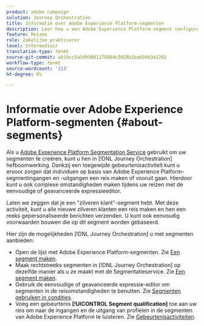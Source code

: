 ```yaml
---
product: adobe campaign
solution: Journey Orchestration
title: Informatie over Adobe Experience Platform-segmenten
description: Leer hoe u een Adobe Experience Platform-segment configureert
feature: Reizen
role: Zakelijke praktiserer
level: Intermediair
translation-type: tm+mt
source-git-commit: ab19cc5a3d998d1178984c5028b1ba650d3e1292
workflow-type: tm+mt
source-wordcount: '213'
ht-degree: 0%

---
```



# Informatie over Adobe Experience Platform-segmenten {#about-segments}

Als u [Adobe Experience Platform Segmentation Service](https://docs.adobe.com/content/help/en/experience-platform/segmentation/home.html) gebruikt om uw segmenten te creëren, kunt u hen in [!DNL Journey Orchestration] hefboomwerking. Dankzij een toegewijde gebeurtenisactiviteit kunt u ervoor zorgen dat individuen op basis van Adobe Experience Platform-segmentingangen en -uitgangen een reis maken of vooruit gaan. Hierdoor kunt u ook complexe omstandigheden maken tijdens uw reizen met de eenvoudige of geavanceerde expressieeditor.

Laten we zeggen dat je een &quot;zilveren klant&quot;-segment hebt. Met deze activiteit, kunt u alle nieuwe zilveren klanten een reis maken en hen een reeks gepersonaliseerde berichten verzenden. U kunt ook eenvoudig voorwaarden bouwen die op dit segment worden gebaseerd.

Hier zijn de mogelijkheden [!DNL Journey Orchestration] u met segmenten aanbieden:

* Open de lijst met Adobe Experience Platform-segmenten. Zie [Een segment maken](../segment/creating-a-segment.md).
* Maak rechtstreeks segmenten in [!DNL Journey Orchestration] op dezelfde manier als u ze maakt met de Segmentatieservice. Zie [Een segment maken](../segment/creating-a-segment.md).
* Gebruik de eenvoudige of geavanceerde expressie-editor om segmenten in de reisomstandigheden te benutten. Zie [Segmenten gebruiken in condities](../segment/using-a-segment.md).
* Voeg een gebeurtenis **[!UICONTROL Segment qualification]** toe aan uw reis om naar de ingangen en de uitgang van profielen in de segmenten van Adobe Experience Platform te luisteren. Zie [Gebeurtenisactiviteiten](../building-journeys/segment-qualification-events.md).
